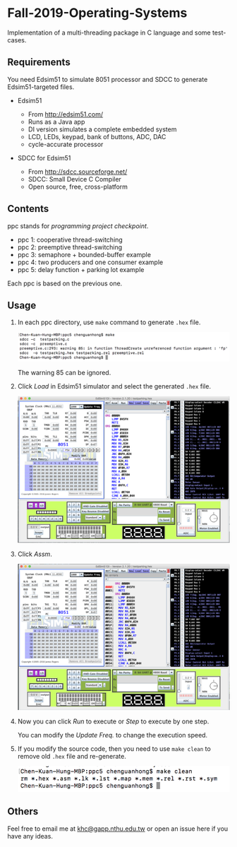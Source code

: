 # Fall-2019-Operating-Systems

Implementation of a multi-threading package in C language and some test-cases.

## Requirements

You need Edsim51 to simulate 8051 processor and SDCC to generate Edsim51-targeted files.

- Edsim51
    - From http://edsim51.com/
    - Runs as a Java app
    - DI version simulates a complete embedded system
    - LCD, LEDs, keypad, bank of buttons, ADC, DAC
    - cycle-accurate processor

- SDCC for Edsim51
    - From http://sdcc.sourceforge.net/
    - SDCC: Small Device C Compiler
    - Open source, free, cross-platform

## Contents

ppc stands for _programming project checkpoint_.

- ppc 1: cooperative thread-switching
- ppc 2: preemptive thread-switching
- ppc 3: semaphore + bounded-buffer example
- ppc 4: two producers and one consumer example
- ppc 5: delay function + parking lot example

Each ppc is based on the previous one.

## Usage

1. In each ppc directory, use `make` command to generate `.hex` file.

    ![1](img/1.png)

    The warning 85 can be ignored.

2. Click _Load_ in Edsim51 simulator and select the generated `.hex` file.

    ![2](img/2.png)

3. Click _Assm_.

    ![3](img/3.png)

4. Now you can click _Run_ to execute or _Step_ to execute by one step.

    You can modify the _Update Freq._ to change the execution speed.

5. If you modify the source code, then you need to use `make clean` to remove old `.hex` file and re-generate.

    ![4](img/4.png)


## Others

Feel free to email me at [khc@gapp.nthu.edu.tw](mailto:khc@gapp.nthu.edu.tw) or open an issue here if you have any ideas.
